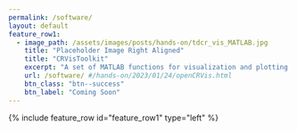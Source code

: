 ```yaml
---
permalink: /software/
layout: default
feature_row1:
  - image_path: /assets/images/posts/hands-on/tdcr_vis_MATLAB.jpg
    title: "Placeholder Image Right Aligned"
    title: "CRVisToolkit"
    excerpt: "A set of MATLAB functions for visualization and plotting of continuum robots. And utility functions to support your research."
    url: /software/ #/hands-on/2023/01/24/openCRVis.html
    btn_class: "btn--success"
    btn_label: "Coming Soon"
---
```

 {% include feature_row id="feature_row1" type="left" %}
 